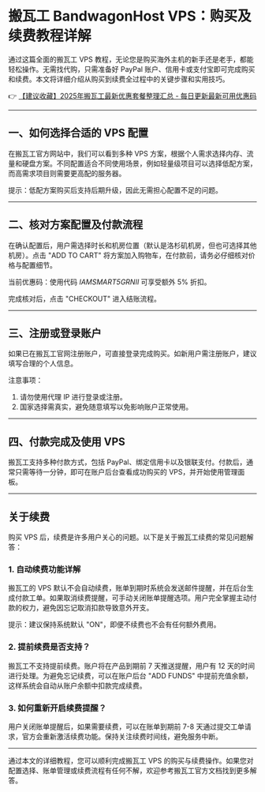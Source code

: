 # 搬瓦工 BandwagonHost VPS：购买及续费教程详解

通过这篇全面的搬瓦工 VPS 教程，无论您是购买海外主机的新手还是老手，都能轻松操作。无需找代购，只需准备好 PayPal 账户、信用卡或支付宝即可完成购买和续费。本文将详细介绍从购买到续费全过程中的关键步骤和实用技巧。

👉 [【建议收藏】2025年搬瓦工最新优惠套餐整理汇总 - 每日更新最新可用优惠码](https://bit.ly/banwagon)

---

## 一、如何选择合适的 VPS 配置

在搬瓦工官方网站中，我们可以看到多种 VPS 方案，根据个人需求选择内存、流量和硬盘方案。不同配置适合不同使用场景，例如轻量级项目可以选择低配方案，而高需求项目则需要更高配的服务器。

提示：低配方案购买后支持后期升级，因此无需担心配置不足的问题。

---

## 二、核对方案配置及付款流程

在确认配置后，用户需选择时长和机房位置（默认是洛杉矶机房，但也可选择其他机房）。点击 "ADD TO CART" 将方案加入购物车，在付款前，请务必仔细核对价格与配置细节。

当前优惠码：使用代码 *IAMSMART5GRNII* 可享受额外 5% 折扣。

完成核对后，点击 "CHECKOUT" 进入结账流程。

---

## 三、注册或登录账户

如果已在搬瓦工官网注册账户，可直接登录完成购买。如新用户需注册账户，建议填写合理的个人信息。

注意事项：
1. 请勿使用代理 IP 进行登录或注册。
2. 国家选择需真实，避免随意填写以免影响账户正常使用。

---

## 四、付款完成及使用 VPS 

搬瓦工支持多种付款方式，包括 PayPal、绑定信用卡以及银联支付。付款后，通常只需等待一分钟，即可在账户后台查看成功购买的 VPS，并开始使用管理面板。

---

## 关于续费

购买 VPS 后，续费是许多用户关心的问题。以下是关于搬瓦工续费的常见问题解答：

### 1. 自动续费功能详解

搬瓦工的 VPS 默认不会自动续费，账单到期时系统会发送邮件提醒，并在后台生成付款工单。如果取消续费提醒，可手动关闭账单提醒选项。用户完全掌握主动付款的权力，避免因忘记取消扣款导致意外开支。

提示：建议保持系统默认 "ON"，即便不续费也不会有任何额外费用。

### 2. 提前续费是否支持？

搬瓦工不支持提前续费。账户将在产品到期前 7 天推送提醒，用户有 12 天的时间进行处理。为避免忘记续费，可以在账户后台 "ADD FUNDS" 中提前充值余额，这样系统会自动从账户余额中扣款完成续费。

### 3. 如何重新开启续费提醒？

用户关闭账单提醒后，如果需要续费，可以在账单到期前 7-8 天通过提交工单请求，官方会重新激活续费功能。保持关注续费时间线，避免服务中断。

---

通过本文的详细教程，您可以顺利完成搬瓦工 VPS 的购买与续费操作。如果您对配置选择、账单管理或续费流程有任何不解，欢迎参考搬瓦工官方文档找到更多解答。